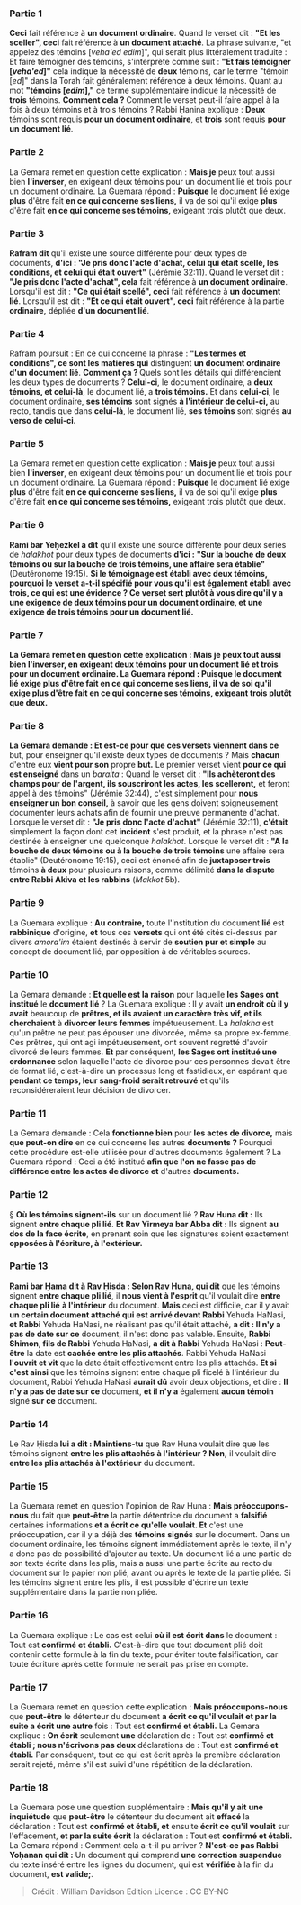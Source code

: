 
### Partie 1
<b>Ceci</b> fait référence à <b>un document ordinaire</b>. Quand le verset dit : <b>"Et les sceller", ceci</b> fait référence à <b>un document attaché</b>. La phrase suivante, "et appelez des témoins [<i>veha'ed edim</i>]", qui serait plus littéralement traduite : Et faire témoigner des témoins, s'interprète comme suit : <b>"Et fais témoigner [<i>veha'ed</i>]"</b> cela indique la nécessité de <b>deux</b> témoins, car le terme "témoin [<i>ed</i>]" dans la Torah fait généralement référence à deux témoins. Quant au mot <b>"témoins [<i>edim</i>],"</b> ce terme supplémentaire indique la nécessité de <b>trois</b> témoins. <b>Comment cela ? </b> Comment le verset peut-il faire appel à la fois à deux témoins et à trois témoins ? Rabbi Ḥanina explique : <b>Deux</b> témoins sont requis <b>pour un document ordinaire</b>, et <b>trois</b> sont requis <b>pour un document lié</b>.

### Partie 2
La Gemara remet en question cette explication : <b>Mais je</b> peux tout aussi bien <b>l'inverser</b>, en exigeant deux témoins pour un document lié et trois pour un document ordinaire. La Guemara répond : <b>Puisque</b> le document lié exige <b>plus</b> d'être fait <b>en ce qui concerne ses liens,</b> il va de soi qu'il exige <b>plus</b> d'être fait <b>en ce qui concerne ses témoins,</b> exigeant trois plutôt que deux.

### Partie 3
<b>Rafram dit</b> qu'il existe une source différente pour deux types de documents, <b>d'ici : "Je pris donc l'acte d'achat, celui qui était scellé, les conditions, et celui qui était ouvert"</b> (Jérémie 32:11). Quand le verset dit : <b>"Je pris donc l'acte d'achat", cela</b> fait référence à <b>un document ordinaire</b>. Lorsqu'il est dit : <b>"Ce qui était scellé", ceci</b> fait référence à <b>un document lié</b>. Lorsqu'il est dit : <b>"Et ce qui était ouvert", ceci</b> fait référence à la partie <b>ordinaire,</b> dépliée <b>d'un document lié</b>.

### Partie 4
Rafram poursuit : En ce qui concerne la phrase : <b>"Les termes et conditions", ce sont les matières qui</b> distinguent <b>un document ordinaire</b> <b>d'un document lié</b>. <b>Comment ça ? </b> Quels sont les détails qui différencient les deux types de documents ? <b>Celui-ci</b>, le document ordinaire, a <b>deux témoins, et celui-là</b>, le document lié, a <b>trois témoins.</b> Et dans <b>celui-ci</b>, le document ordinaire, <b>ses témoins</b> sont signés <b>à l'intérieur de celui-ci,</b> au recto, tandis que dans <b>celui-là</b>, le document lié, <b>ses témoins</b> sont signés <b>au verso de celui-ci.</b>

### Partie 5
La Gemara remet en question cette explication : <b>Mais je</b> peux tout aussi bien <b>l'inverser</b>, en exigeant deux témoins pour un document lié et trois pour un document ordinaire. La Guemara répond : <b>Puisque</b> le document lié exige <b>plus</b> d'être fait <b>en ce qui concerne ses liens,</b> il va de soi qu'il exige <b>plus</b> d'être fait <b>en ce qui concerne ses témoins,</b> exigeant trois plutôt que deux.

### Partie 6
<b>Rami bar Yeḥezkel a dit</b> qu'il existe une source différente pour deux séries de <i>halakhot</i> pour deux types de documents <b>d'ici : "Sur la bouche de deux témoins ou sur la bouche de trois témoins, une affaire sera établie"</b> (Deutéronome 19:15). <b>Si le <b>témoignage est établi avec deux</b> témoins, <b>pourquoi</b> le verset a-t-il <b>spécifié pour vous</b> qu'il est également établi <b>avec trois,</b> ce qui est une évidence ? Ce verset sert plutôt <b>à vous dire</b> qu'il y a une exigence de <b>deux</b> témoins <b>pour un document ordinaire</b>, et une exigence de <b>trois</b> témoins <b>pour un document lié</b>.

### Partie 7
La Gemara remet en question cette explication : <b>Mais je</b> peux tout aussi bien <b>l'inverser</b>, en exigeant deux témoins pour un document lié et trois pour un document ordinaire. La Guemara répond : <b>Puisque</b> le document lié exige <b>plus</b> d'être fait <b>en ce qui concerne ses liens,</b> il va de soi qu'il exige <b>plus</b> d'être fait <b>en ce qui concerne ses témoins,</b> exigeant trois plutôt que deux.

### Partie 8
La Gemara demande : <b>Et</b> est-ce pour que <b>ces versets</b> viennent dans ce</b> but, pour enseigner qu'il existe deux types de documents ? Mais <b>chacun</b> d'entre eux <b>vient pour son</b> propre <b>but.</b> Le premier verset vient <b>pour ce qui est enseigné</b> dans un <i>baraita</i> : Quand le verset dit : <b>"Ils achèteront des champs pour de l'argent, ils souscriront les actes, les scelleront,</b> et feront appel à des témoins" (Jérémie 32:44), c'est simplement pour <b>nous enseigner un bon conseil,</b> à savoir que les gens doivent soigneusement documenter leurs achats afin de fournir une preuve permanente d'achat. Lorsque le verset dit : <b>"Je pris donc l'acte d'achat"</b> (Jérémie 32:11), <b>c'était</b> simplement la façon dont cet <b>incident</b> s'est produit, et la phrase n'est pas destinée à enseigner une quelconque <i>halakhot</i>. Lorsque le verset dit : <b>"A la bouche de deux témoins ou à la bouche de trois témoins</b> une affaire sera établie" (Deutéronome 19:15), ceci est énoncé afin de <b>juxtaposer trois</b> témoins <b>à deux</b> pour plusieurs raisons, comme délimité <b>dans la dispute entre Rabbi Akiva et les rabbins</b> (<i>Makkot</i> 5b).

### Partie 9
La Guemara explique : <b>Au contraire,</b> toute l'institution du document <b>lié</b> est <b>rabbinique</b> d'origine, <b>et</b> tous ces <b>versets</b> qui ont été cités ci-dessus par divers <i>amora'im</i> étaient destinés à servir de <b>soutien pur et simple</b> au concept de document lié, par opposition à de véritables sources.

### Partie 10
La Gemara demande : <b>Et quelle est la raison</b> pour laquelle <b>les Sages ont institué</b> le <b>document lié</b> ? La Guemara explique : Il y avait <b>un endroit où il y avait</b> beaucoup de <b>prêtres, et ils avaient un caractère très vif, et ils cherchaient</b> à <b>divorcer leurs femmes</b> impétueusement. La <i>halakha</i> est qu'un prêtre ne peut pas épouser une divorcée, même sa propre ex-femme. Ces prêtres, qui ont agi impétueusement, ont souvent regretté d'avoir divorcé de leurs femmes. <b>Et</b> par conséquent, <b>les Sages ont institué une ordonnance</b> selon laquelle l'acte de divorce pour ces personnes devait être de format lié, c'est-à-dire un processus long et fastidieux, en espérant que <b>pendant ce temps, leur sang-froid serait retrouvé</b> et qu'ils reconsidéreraient leur décision de divorcer.

### Partie 11
La Gemara demande : Cela <b>fonctionne bien</b> pour <b>les actes de divorce,</b> mais <b>que peut-on dire</b> en ce qui concerne les autres <b>documents ?</b> Pourquoi cette procédure est-elle utilisée pour d'autres documents également ? La Guemara répond : Ceci a été institué <b>afin que l'on ne fasse pas de différence entre les actes de divorce et</b> d'autres <b>documents.</b>

### Partie 12
§ <b>Où les témoins signent-ils</b> sur un document lié ? <b>Rav Huna dit :</b> Ils signent <b>entre chaque pli lié</b>. <b>Et Rav Yirmeya bar Abba dit :</b> Ils signent <b>au dos de la face écrite</b>, en prenant soin que les signatures soient exactement <b>opposées à l'écriture, à l'extérieur.</b>

### Partie 13
<b>Rami bar Ḥama dit à Rav Ḥisda : Selon Rav Huna, qui dit</b> que les témoins signent <b>entre chaque pli lié</b>, il <b>nous vient à l'esprit</b> qu'il voulait dire <b>entre chaque pli lié</b> <b>à l'intérieur</b> du document. <b>Mais</b> ceci est difficile, car il y avait <b>un certain document attaché</b> <b>qui est arrivé devant Rabbi</b> Yehuda HaNasi, <b>et Rabbi</b> Yehuda HaNasi, ne réalisant pas qu'il était attaché, <b>a dit : Il n'y a pas de date sur ce</b> document, il n'est donc pas valable. Ensuite, <b>Rabbi Shimon, fils de Rabbi</b> Yehuda HaNasi, <b>a dit à Rabbi</b> Yehuda HaNasi : <b>Peut-être</b> la date est <b>cachée entre les plis attachés</b>. Rabbi Yehuda HaNasi <b>l'ouvrit et vit</b> que la date était effectivement entre les plis attachés. <b>Et si c'est ainsi</b> que les témoins signent entre chaque pli ficelé à l'intérieur du document, Rabbi Yehuda HaNasi <b>aurait dû</b> avoir deux objections, et dire : <b>Il n'y a pas de date sur ce</b> document, <b>et il n'y a</b> également <b>aucun témoin</b> signé <b>sur ce</b> document.

### Partie 14
Le Rav Ḥisda <b>lui a dit : Maintiens-tu</b> que Rav Huna voulait dire que les témoins signent <b>entre les plis attachés</b> <b>à l'intérieur ? Non,</b> il voulait dire <b>entre les plis attachés</b> <b>à l'extérieur</b> du document.

### Partie 15
La Guemara remet en question l'opinion de Rav Huna : <b>Mais préoccupons-nous</b> du fait que <b>peut-être</b> la partie détentrice du document a <b>falsifié</b> certaines informations <b>et a écrit ce qu'elle voulait. Et</b> c'est une préoccupation, car il y a déjà des <b>témoins signés</b> sur le document. Dans un document ordinaire, les témoins signent immédiatement après le texte, il n'y a donc pas de possibilité d'ajouter au texte. Un document lié a une partie de son texte écrite dans les plis, mais a aussi une partie écrite au recto du document sur le papier non plié, avant ou après le texte de la partie pliée. Si les témoins signent entre les plis, il est possible d'écrire un texte supplémentaire dans la partie non pliée.

### Partie 16
La Guemara explique : Le cas est celui <b>où il est écrit dans</b> le document : Tout est <b>confirmé et établi.</b> C'est-à-dire que tout document plié doit contenir cette formule à la fin du texte, pour éviter toute falsification, car toute écriture après cette formule ne serait pas prise en compte.

### Partie 17
La Guemara remet en question cette explication : <b>Mais préoccupons-nous</b> que <b>peut-être</b> le détenteur du document <b>a écrit ce qu'il voulait et par la suite a écrit une autre</b> fois : Tout est <b>confirmé et établi.</b> La Gemara explique : <b>On écrit</b> seulement <b>une</b> déclaration de : Tout est <b>confirmé et établi ; nous n'écrivons pas deux</b> déclarations de : Tout est <b>confirmé et établi.</b> Par conséquent, tout ce qui est écrit après la première déclaration serait rejeté, même s'il est suivi d'une répétition de la déclaration.

### Partie 18
La Guemara pose une question supplémentaire : <b>Mais qu'il y ait</b> <b>une inquiétude</b> que <b>peut-être</b> le détenteur du document ait <b>effacé</b> la déclaration : Tout est <b>confirmé et établi, et</b> ensuite <b>écrit ce qu'il voulait</b> sur l'effacement, <b>et par la suite écrit</b> la déclaration : Tout est <b>confirmé et établi.</b> La Gemara répond : Comment cela a-t-il pu arriver ? <b>N'est-ce pas Rabbi Yoḥanan qui dit :</b> Un document qui comprend <b>une correction suspendue</b> du texte inséré entre les lignes du document, qui est <b>vérifiée</b> à la fin du document, <b>est valide;</b>.

>Crédit : William Davidson Edition
>Licence : CC BY-NC
